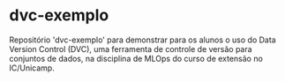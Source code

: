 # dvc-exemplo

Repositório 'dvc-exemplo' para demonstrar para os alunos o uso do Data Version Control (DVC), uma ferramenta de controle de versão para conjuntos de dados, na disciplina de MLOps do curso de extensão no IC/Unicamp.
